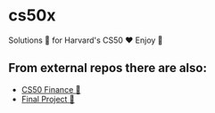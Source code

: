 # cs50x

Solutions 💪 for Harvard's CS50 ❤️
Enjoy 🤝

## From external repos there are also:

- [CS50 Finance 🤑](https://github.com/thembones79/cs50-finance#readme)
- [Final Project 🎉](https://github.com/thembones79/cs50x/tree/master/project#readme)
